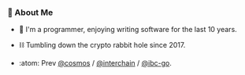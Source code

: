 ###  🍄 About Me 

- 🧰 I'm a programmer, enjoying writing software for the last 10 years.
  
- ⛓️ Tumbling down the crypto rabbit hole since 2017.
  
- :atom: Prev [@cosmos](https://github.com/cosmos) / [@interchain](https://github.com/interchainio) / [@ibc-go](https://github.com/cosmos/ibc-go).

<!--
**seantking/seantking** is a ✨ _special_ ✨ repository because its `README.md` (this file) appears on your GitHub profile.

Here are some ideas to get you started:

- 🔭 I’m currently working on ...
- 🌱 I’m currently learning ...
- 👯 I’m looking to collaborate on ...
- 🤔 I’m looking for help with ...
- 💬 Ask me about ...
- 📫 How to reach me: ...
- 😄 Pronouns: ...
- ⚡ Fun fact: ...
-->
